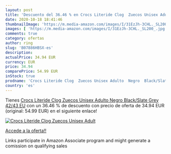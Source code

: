 ```yaml
---
layout: post
title: 'Descuento del 36.46 % en Crocs Literide Clog  Zuecos Unisex Adult'
date: 2020-10-18 18:41:46
thumbnailImage: 'https://m.media-amazon.com/images/I/31EzJh-3CHL._SL200_.jpg'
images: [ 'https://m.media-amazon.com/images/I/31EzJh-3CHL._SL200_.jpg' ]
comments: true
category: ofertas
author: ring
slug: 'B07886HBSX-es'
description:
actualPrice: 34.94 EUR
currency: EUR
price: 34.94
comparePrice: 54.99 EUR
inStock: true
prodname: 'Crocs Literide Clog  Zuecos Unisex Adulto  Negro  Black/Slate Grey   42/43 EU'
country: 'es'
---
```


Tienes [Crocs Literide Clog  Zuecos Unisex Adulto  Negro  Black/Slate Grey   42/43 EU](https://www.amazon.es/dp/B07886HBSX/?tag=tolees-21) con un 36.46 % de descuento con precio de oferta de 34.94 EUR (original: 54.99 EUR) en el siguiente enlace!

[![Crocs Literide Clog  Zuecos Unisex Adult](https://m.media-amazon.com/images/I/31EzJh-3CHL._SL200_.jpg)](https://www.amazon.es/dp/B07886HBSX/?tag=tolees-21)

[Accede a la oferta!!](https://www.amazon.es/dp/B07886HBSX/?tag=tolees-21)

Links participate in Amazon Associate program and might generate a comission on qualifying sales



